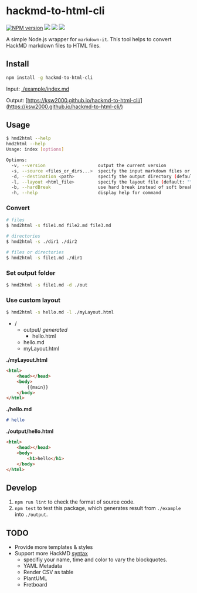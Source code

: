 # hackmd-to-html-cli

[![NPM version](https://img.shields.io/npm/v/hackmd-to-html-cli.svg?logo=npm&style=flat-square)](https://www.npmjs.org/package/hackmd-to-html-cli) ![](https://img.shields.io/github/license/ksw2000/hackmd-to-html-cli?color=yellow&style=flat-square) ![](https://img.shields.io/github/actions/workflow/status/ksw2000/hackmd-to-html-cli/publish.yml?branch=main&style=flat-square) ![](https://img.shields.io/npm/dt/hackmd-to-html-cli?color=blue&style=flat-square)


A simple Node.js wrapper for `markdown-it`. This tool helps to convert HackMD markdown files to HTML files.

## Install

```sh
npm install -g hackmd-to-html-cli
```

Input: [./example/index.md](https://raw.githubusercontent.com/ksw2000/hackmd-to-html-cli/main/example/index.md)

Output: [https://ksw2000.github.io/hackmd-to-html-cli/](https://ksw2000.github.io/hackmd-to-html-cli/)

## Usage

```sh
$ hmd2html --help
hmd2html --help
Usage: index [options]

Options:
  -v, --version                    output the current version
  -s, --source <files_or_dirs...>  specify the input markdown files or directories
  -d, --destination <path>         specify the output directory (default: ./output)
  -l, --layout <html_file>         specify the layout file (default: "")
  -b, --hardBreak                  use hard break instead of soft break
  -h, --help                       display help for command
```

### Convert

```sh
# files
$ hmd2html -s file1.md file2.md file3.md

# directories
$ hmd2html -s ./dir1 ./dir2

# files or directories
$ hmd2html -s file1.md ./dir1
```

### Set output folder

```sh
$ hmd2html -s file1.md -d ./out
```

### Use custom layout

```sh
$ hmd2html -s hello.md -l ./myLayout.html
```

+ /
    + output/ *generated*
        + hello.html
    + hello.md
    + myLayout.html

**./myLayout.html**
```html
<html>
    <head></head>
    <body>
        {{main}}
    </body>
</html>
```

**./hello.md**
```markdown
# hello
```

**./output/hello.html**
```html
<html>
    <head></head>
    <body>
        <h1>hello</h1>
    </body>
</html>
```

## Develop

1. `npm run lint` to check the format of source code.
2. `npm test` to test this package, which generates result from `./example` into `./output`.

## TODO

+ Provide more templates & styles
+ Support more HackMD [syntax](https://hackmd.io/features-tw?both)
    + specifiy your name, time and color to vary the blockquotes.
    + YAML Metadata
    + Render CSV as table
    + PlantUML
    + Fretboard